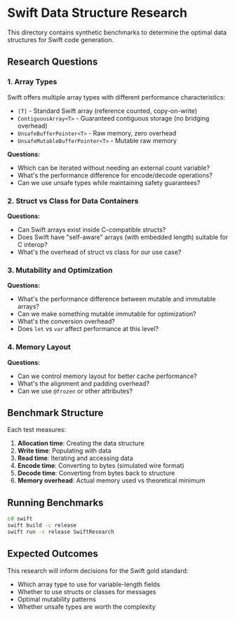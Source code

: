 # Swift Data Structure Research

This directory contains synthetic benchmarks to determine the optimal data structures for Swift code generation.

## Research Questions

### 1. Array Types
Swift offers multiple array types with different performance characteristics:
- `[T]` - Standard Swift array (reference counted, copy-on-write)
- `ContiguousArray<T>` - Guaranteed contiguous storage (no bridging overhead)
- `UnsafeBufferPointer<T>` - Raw memory, zero overhead
- `UnsafeMutableBufferPointer<T>` - Mutable raw memory

**Questions:**
- Which can be iterated without needing an external count variable?
- What's the performance difference for encode/decode operations?
- Can we use unsafe types while maintaining safety guarantees?

### 2. Struct vs Class for Data Containers
**Questions:**
- Can Swift arrays exist inside C-compatible structs?
- Does Swift have "self-aware" arrays (with embedded length) suitable for C interop?
- What's the overhead of struct vs class for our use case?

### 3. Mutability and Optimization
**Questions:**
- What's the performance difference between mutable and immutable arrays?
- Can we make something mutable immutable for optimization?
- What's the conversion overhead?
- Does `let` vs `var` affect performance at this level?

### 4. Memory Layout
**Questions:**
- Can we control memory layout for better cache performance?
- What's the alignment and padding overhead?
- Can we use `@frozen` or other attributes?

## Benchmark Structure

Each test measures:
1. **Allocation time**: Creating the data structure
2. **Write time**: Populating with data
3. **Read time**: Iterating and accessing data
4. **Encode time**: Converting to bytes (simulated wire format)
5. **Decode time**: Converting from bytes back to structure
6. **Memory overhead**: Actual memory used vs theoretical minimum

## Running Benchmarks

```bash
cd swift
swift build -c release
swift run -c release SwiftResearch
```

## Expected Outcomes

This research will inform decisions for the Swift gold standard:
- Which array type to use for variable-length fields
- Whether to use structs or classes for messages
- Optimal mutability patterns
- Whether unsafe types are worth the complexity
